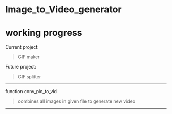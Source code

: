 # Image_to_Video_generator
# working progress

Current project:
> GIF maker

Future project:
> GIF splitter
__________________________________________________________
function conv_pic_to_vid
> combines all images in given file to generate new video
__________________________________________________________
